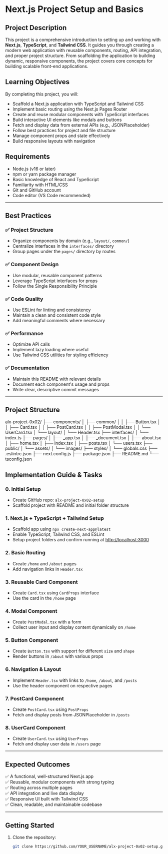 # Next.js Project Setup and Basics

## Project Description

This project is a comprehensive introduction to setting up and working with **Next.js**, **TypeScript**, and **Tailwind CSS**. It guides you through creating a modern web application with reusable components, routing, API integration, and proper project structure. From scaffolding the application to building dynamic, responsive components, the project covers core concepts for building scalable front-end applications.

## Learning Objectives

By completing this project, you will:

- Scaffold a Next.js application with TypeScript and Tailwind CSS
- Implement basic routing using the Next.js Pages Router
- Create and reuse modular components with TypeScript interfaces
- Build interactive UI elements like modals and buttons
- Fetch and display data from external APIs (e.g., JSONPlaceholder)
- Follow best practices for project and file structure
- Manage component props and state effectively
- Build responsive layouts with navigation

## Requirements

- Node.js (v16 or later)
- npm or yarn package manager
- Basic knowledge of React and TypeScript
- Familiarity with HTML/CSS
- Git and GitHub account
- Code editor (VS Code recommended)

---

## Best Practices

### ✅ Project Structure

- Organize components by domain (e.g., `layout/`, `common/`)
- Centralize interfaces in the `interfaces/` directory
- Group pages under the `pages/` directory by routes

### ✅ Component Design

- Use modular, reusable component patterns
- Leverage TypeScript interfaces for props
- Follow the Single Responsibility Principle

### ✅ Code Quality

- Use ESLint for linting and consistency
- Maintain a clean and consistent code style
- Add meaningful comments where necessary

### ✅ Performance

- Optimize API calls
- Implement lazy loading where useful
- Use Tailwind CSS utilities for styling efficiency

### ✅ Documentation

- Maintain this README with relevant details
- Document each component's usage and props
- Write clear, descriptive commit messages

---

## Project Structure

alx-project-0x02/
├── components/
│ ├── common/
│ │ ├── Button.tsx
│ │ ├── Card.tsx
│ │ ├── PostCard.tsx
│ │ ├── PostModal.tsx
│ │ └── UserCard.tsx
│ └── layout/
│ └── Header.tsx
├── interfaces/
│ └── index.ts
├── pages/
│ ├── _app.tsx
│ ├── _document.tsx
│ ├── about.tsx
│ ├── home.tsx
│ ├── index.tsx
│ ├── posts.tsx
│ └── users.tsx
├── public/
│ └── assets/
│ └── images/
├── styles/
│ └── globals.css
├── .eslintrc.json
├── next.config.js
├── package.json
├── README.md
└── tsconfig.json

## Implementation Guide & Tasks

### 0. Initial Setup
- Create GitHub repo: `alx-project-0x02-setup`
- Scaffold project with README and initial folder structure

### 1. Next.js + TypeScript + Tailwind Setup
- Scaffold app using `npx create-next-app@latest`
- Enable TypeScript, Tailwind CSS, and ESLint
- Setup project folders and confirm running at [http://localhost:3000](http://localhost:3000)

### 2. Basic Routing
- Create `/home` and `/about` pages
- Add navigation links in `Header.tsx`

### 3. Reusable Card Component
- Create `Card.tsx` using `CardProps` interface
- Use the card in the `/home` page

### 4. Modal Component
- Create `PostModal.tsx` with a form
- Collect user input and display content dynamically on `/home`

### 5. Button Component
- Create `Button.tsx` with support for different `size` and `shape`
- Render buttons in `/about` with various props

### 6. Navigation & Layout
- Implement `Header.tsx` with links to `/home`, `/about`, and `/posts`
- Use the header component on respective pages

### 7. PostCard Component
- Create `PostCard.tsx` using `PostProps`
- Fetch and display posts from JSONPlaceholder in `/posts`

### 8. UserCard Component
- Create `UserCard.tsx` using `UserProps`
- Fetch and display user data in `/users` page

---

## Expected Outcomes

✅ A functional, well-structured Next.js app  
✅ Reusable, modular components with strong typing  
✅ Routing across multiple pages  
✅ API integration and live data display  
✅ Responsive UI built with Tailwind CSS  
✅ Clean, readable, and maintainable codebase

---

## Getting Started

1. Clone the repository:
   ```bash
   git clone https://github.com/YOUR_USERNAME/alx-project-0x02-setup.git

  
